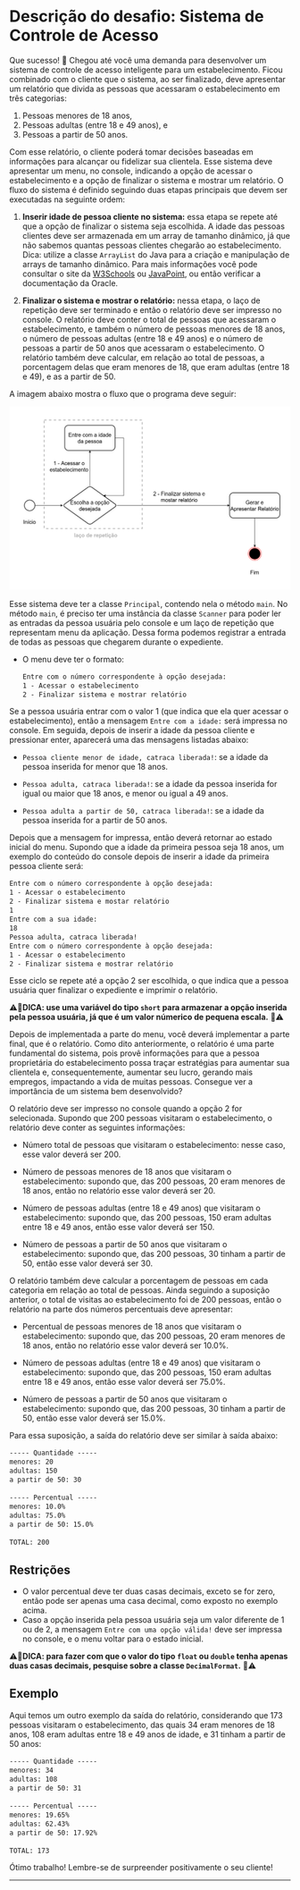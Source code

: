 # Descrição do desafio: Sistema de Controle de Acesso

Que sucesso! 👏 Chegou até você uma demanda para desenvolver um sistema de controle de acesso inteligente para um estabelecimento. Ficou combinado com o cliente que o sistema, ao ser finalizado, deve apresentar um relatório que divida as pessoas que acessaram o estabelecimento em três categorias:

1. Pessoas menores de 18 anos,
2. Pessoas adultas (entre 18 e 49 anos), e
3. Pessoas a partir de 50 anos.

Com esse relatório, o cliente poderá tomar decisões baseadas em informações para alcançar ou fidelizar sua clientela. Esse sistema deve apresentar um menu, no console, indicando a opção de acessar o estabelecimento e a opção de finalizar o sistema e mostrar um relatório. O fluxo do sistema é definido seguindo duas etapas principais que devem ser executadas na seguinte ordem:

1. **Inserir idade de pessoa cliente no sistema:** essa etapa se repete até que a opção de finalizar o sistema seja escolhida. A idade das pessoas clientes deve ser armazenada em um array de tamanho dinâmico, já que não sabemos quantas pessoas clientes chegarão ao estabelecimento. Dica: utilize a classe `ArrayList` do Java para a criação e manipulação de arrays de tamanho dinâmico. Para mais informações você pode consultar o site da [W3Schools](https://www.w3schools.com/java/java_arraylist.asp) ou [JavaPoint](https://www.javatpoint.com/java-arraylist), ou então verificar a documentação da Oracle.

2. **Finalizar o sistema e mostrar o relatório:** nessa etapa, o laço de repetição deve ser terminado e então o relatório deve ser impresso no console. O relatório deve conter o total de pessoas que acessaram o estabelecimento, e também o número de pessoas menores de 18 anos, o número de pessoas adultas (entre 18 e 49 anos) e o número de pessoas a partir de 50 anos que acessaram o estabelecimento. O relatório também deve calcular, em relação ao total de pessoas, a porcentagem delas que eram menores de 18, que eram adultas (entre 18 e 49), e as a partir de 50.

A imagem abaixo mostra o fluxo que o programa deve seguir:

![SistemaFluxograma](img/controle-acesso.png)

Esse sistema deve ter a classe `Principal`, contendo nela o método `main`. No método `main`, é preciso ter uma instância da classe `Scanner` para poder ler as entradas da pessoa usuária pelo console e um laço de repetição que representam menu da aplicação. Dessa forma podemos registrar a entrada de todas as pessoas que chegarem durante o expediente.

- O menu deve ter o formato:

    ```
    Entre com o número correspondente à opção desejada:
    1 - Acessar o estabelecimento
    2 - Finalizar sistema e mostrar relatório
    ```
Se a pessoa usuária entrar com o valor 1 (que indica que ela quer acessar o estabelecimento), então a mensagem `Entre com a idade:` será impressa no console. Em seguida, depois de inserir a idade da pessoa cliente e pressionar enter, aparecerá uma das mensagens listadas abaixo:

- `Pessoa cliente menor de idade, catraca liberada!`: se a idade da pessoa inserida for menor que 18 anos.

- `Pessoa adulta, catraca liberada!`: se a idade da pessoa inserida for igual ou maior que 18 anos, e menor ou igual a 49 anos.

- `Pessoa adulta a partir de 50, catraca liberada!`: se a idade da pessoa inserida for a partir de 50 anos.

Depois que a mensagem for impressa, então deverá retornar ao estado inicial do menu. Supondo que a idade da primeira pessoa seja 18 anos, um exemplo do conteúdo do console depois de inserir a idade da primeira pessoa cliente será:
```
Entre com o número correspondente à opção desejada:
1 - Acessar o estabelecimento
2 - Finalizar sistema e mostar relatório
1
Entre com a sua idade:
18
Pessoa adulta, catraca liberada!
Entre com o número correspondente à opção desejada:
1 - Acessar o estabelecimento
2 - Finalizar sistema e mostrar relatório
```
Esse ciclo se repete até a opção 2 ser escolhida, o que indica que a pessoa usuária quer finalizar o expediente e imprimir o relatório.

⚠️🔴**DICA: use uma variável do tipo `short` para armazenar a opção inserida pela pessoa usuária, já que é um valor númerico de pequena escala.** 🔴⚠️

Depois de implementada a parte do menu, você deverá implementar a parte final, que é o relatório. Como dito anteriormente, o relatório é uma parte fundamental do sistema, pois provê informações para que a pessoa proprietária do estabelecimento possa traçar estratégias para aumentar sua clientela e, consequentemente, aumentar seu lucro, gerando mais empregos, impactando a vida de muitas pessoas. Consegue ver a importância de um sistema bem desenvolvido?

O relatório deve ser impresso no console quando a opção 2 for selecionada. Supondo que 200 pessoas visitaram o estabelecimento, o relatório deve conter as seguintes informações:

- Número total de pessoas que visitaram o estabelecimento: nesse caso, esse valor deverá ser 200.

- Número de pessoas menores de 18 anos que visitaram o estabelecimento: supondo que, das 200 pessoas, 20 eram menores de 18 anos, então no relatório esse valor deverá ser 20.

- Número de pessoas adultas (entre 18 e 49 anos) que visitaram o estabelecimento: supondo que, das 200 pessoas, 150 eram adultas entre 18 e 49 anos, então esse valor deverá ser 150.

- Número de pessoas a partir de 50 anos que visitaram o estabelecimento: supondo que, das 200 pessoas, 30 tinham a partir de 50, então esse valor deverá ser 30.


O relatório também deve calcular a porcentagem de pessoas em cada categoria em relação ao total de pessoas. Ainda seguindo a suposição anterior, o total de visitas ao estabelecimento foi de 200 pessoas, então o relatório na parte dos números percentuais deve apresentar:

- Percentual de pessoas menores de 18 anos que visitaram o estabelecimento: supondo que, das 200 pessoas, 20 eram menores de 18 anos, então no relatório esse valor deverá ser 10.0%.

- Número de pessoas adultas (entre 18 e 49 anos) que visitaram o estabelecimento: supondo que, das 200 pessoas, 150 eram adultas entre 18 e 49 anos, então esse valor deverá ser 75.0%.

- Número de pessoas a partir de 50 anos que visitaram o estabelecimento: supondo que, das 200 pessoas, 30 tinham a partir de 50, então esse valor deverá ser 15.0%.

Para essa suposição, a saída do relatório deve ser similar à saída abaixo:
```
----- Quantidade -----
menores: 20
adultas: 150
a partir de 50: 30

----- Percentual -----
menores: 10.0%
adultas: 75.0%
a partir de 50: 15.0%

TOTAL: 200
```

## Restrições

- O valor percentual deve ter duas casas decimais, exceto se for zero, então pode ser apenas uma casa decimal, como exposto no exemplo acima.
- Caso a opção inserida pela pessoa usuária seja um valor diferente de 1 ou de 2, a mensagem `Entre com uma opção válida!` deve ser impressa no console, e o menu voltar para o estado inicial.

⚠️🔴**DICA: para fazer com que o valor do tipo `float` ou `double` tenha apenas duas casas decimais, pesquise sobre a classe `DecimalFormat`.** 🔴⚠️

## Exemplo

Aqui temos um outro exemplo da saída do relatório, considerando que 173 pessoas visitaram o estabelecimento, das quais 34 eram menores de 18 anos, 108 eram adultas entre 18 e 49 anos de idade, e 31 tinham a partir de 50 anos:
```
----- Quantidade -----
menores: 34
adultas: 108
a partir de 50: 31

----- Percentual -----
menores: 19.65%
adultas: 62.43%
a partir de 50: 17.92%

TOTAL: 173
```

Ótimo trabalho! Lembre-se de surpreender positivamente o seu cliente!


---
